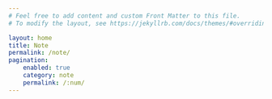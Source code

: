 ```yaml
---
# Feel free to add content and custom Front Matter to this file.
# To modify the layout, see https://jekyllrb.com/docs/themes/#overriding-theme-defaults

layout: home
title: Note
permalink: /note/
pagination:
    enabled: true
    category: note
    permalink: /:num/
---
```

